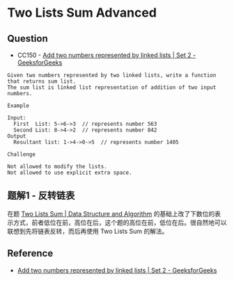 # Two Lists Sum Advanced

## Question

* CC150 - [Add two numbers represented by linked lists \| Set 2 - GeeksforGeeks](http://www.geeksforgeeks.org/sum-of-two-linked-lists/)

```text
Given two numbers represented by two linked lists, write a function that returns sum list.
The sum list is linked list representation of addition of two input numbers.

Example

Input:
  First  List: 5->6->3  // represents number 563
  Second List: 8->4->2  // represents number 842
Output
  Resultant list: 1->4->0->5  // represents number 1405

Challenge

Not allowed to modify the lists.
Not allowed to use explicit extra space.
```

## 题解1 - 反转链表

在题 [Two Lists Sum \| Data Structure and Algorithm](http://algorithm.yuanbin.me/zh-hans/linked_list/two_lists_sum.html) 的基础上改了下数位的表示方式，前者低位在前，高位在后，这个题的高位在前，低位在后。很自然地可以联想到先将链表反转，而后再使用 Two Lists Sum 的解法。

## Reference

* [Add two numbers represented by linked lists \| Set 2 - GeeksforGeeks](http://www.geeksforgeeks.org/sum-of-two-linked-lists/)

